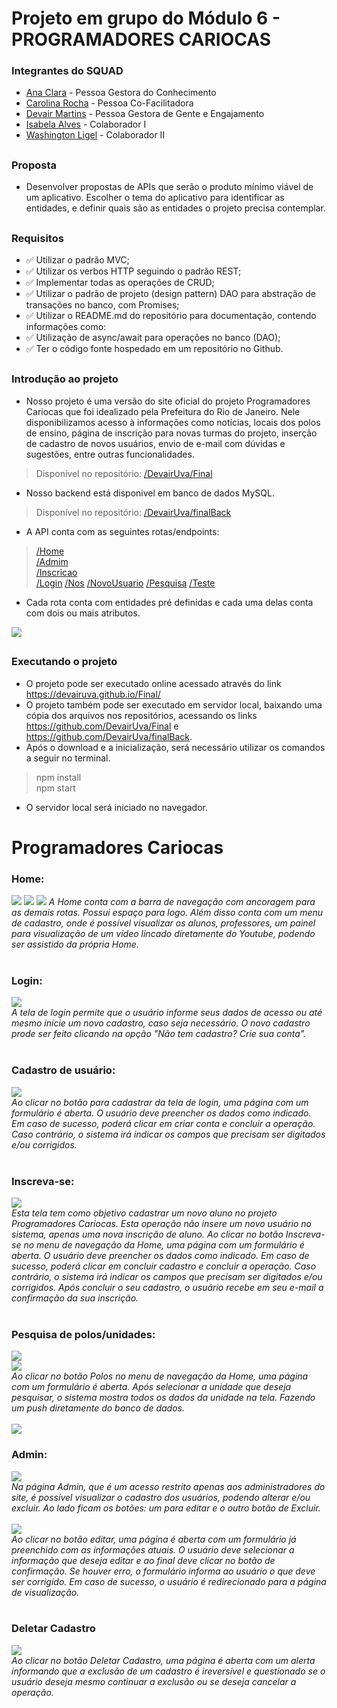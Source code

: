 # Projeto em grupo do Módulo 6 - PROGRAMADORES CARIOCAS
### Integrantes do SQUAD
- <a href="https://github.com/Ana21ah">Ana Clara</a> - Pessoa Gestora do Conhecimento
- <a href="https://github.com/carolrc">Carolina Rocha</a> - Pessoa Co-Facilitadora
- <a href="https://github.com/DevairUva">Devair Martins</a> - Pessoa Gestora de Gente e Engajamento
- <a href="https://github.com/isabelaalvesc">Isabela Alves</a> - Colaborador I 
- <a href="https://github.com/WashLigel">Washington Ligel</a> - Colaborador II
##
### Proposta
- Desenvolver propostas de APIs que serão o produto mínimo viável de um aplicativo. Escolher o tema do aplicativo para identificar as entidades, e definir quais são as entidades o projeto precisa contemplar.

##
### Requisitos
- ✅ Utilizar o padrão MVC;
- ✅ Utilizar os verbos HTTP seguindo o padrão REST;
- ✅ Implementar todas as operações de CRUD;
- ✅ Utilizar o padrão de projeto (design pattern) DAO para abstração de transações no banco, com Promises;
- ✅ Utilizar o README.md do repositório para documentação, contendo informações como:
- ✅ Utilização de async/await para operações no banco (DAO);
- ✅ Ter o código fonte hospedado em um repositório no Github.
##
### Introdução ao projeto
- Nosso projeto é uma versão do site oficial do projeto Programadores Cariocas que foi idealizado pela Prefeitura do Rio de Janeiro. Nele disponibilizamos acesso à informações como notícias, locais dos polos de ensino, página de inscrição para novas turmas do projeto, inserção de cadastro de novos usuários, envio de e-mail com dúvidas e sugestões, entre outras funcionalidades.
> Disponível no repositório: [/DevairUva/Final](https://devairuva.github.io/Final/)
- Nosso backend está disponivel em banco de dados MySQL.
> Disponível no repositório: [/DevairUva/finalBack](https://github.com/DevairUva/finalBack)

- A API conta com as seguintes rotas/endpoints:
> [/Home](https://github.com/DevairUva/Final/#/)<br>
> [/Admim](https://github.com/DevairUva/Final/tree/main/src/components/admim.jsx)<br>
> [/Inscricao](https://github.com/DevairUva/Final/tree/main/src/components/inscricao.jsx)<br>
> [/Login](https://github.com/DevairUva/Final/tree/main/src/components/login.jsx)
> [/Nos](https://github.com/DevairUva/Final/tree/main/src/components/nos.jsx)
> [/NovoUsuario](https://github.com/DevairUva/Final/tree/main/src/components/novousuario.jsx)
> [/Pesquisa](https://github.com/DevairUva/Final/tree/main/src/components/pesquisa.jsx)
> [/Teste](https://github.com/DevairUva/Final/tree/main/src/components/teste.jsx)
- Cada rota conta com entidades pré definidas e cada uma delas conta com dois ou mais atributos.
<img src="/README/rotas.jpeg">

##
### Executando o projeto
- O projeto pode ser executado online acessado através do link <https://devairuva.github.io/Final/>
- O projeto também pode ser executado em servidor local, baixando uma cópia dos arquivos nos repositórios, acessando os links <https://github.com/DevairUva/Final> e <https://github.com/DevairUva/finalBack>.
- Após o download e a inicialização, será necessário utilizar os comandos a seguir no terminal.
>npm install<br>
>npm start
- O servidor local será iniciado no navegador.
##
# Programadores Cariocas
### Home:
<img src="/README/Home.png">
<img src="/README/Home2.png">
<img src="/README/Home3.png">
<i>A Home conta com a barra de navegação com ancoragem para as demais rotas. Possui espaço para logo. Além disso conta com um menu de cadastro, onde é possível visualizar os alunos, professores, um painel para visualização de um vídeo lincado diretamente do Youtube, podendo ser assistido da própria Home.</i><br><br>

### Login: 
<img src="/README/login.png"><br>
<i>A tela de login permite que o usuário informe seus dados de acesso ou até mesmo inicie um novo cadastro, caso seja necessário. O novo cadastro prode ser feito clicando na opção "Não tem cadastro? Crie sua conta".</i><br><br>

### Cadastro de usuário: 
<img src="/README/novousuario.png"><br>
<i>Ao clicar no botão para cadastrar da tela de login, uma página com um formulário é aberta. O usuário deve preencher os dados como indicado. Em caso de sucesso, poderá clicar em criar conta e concluir a operação. Caso contrário, o sistema irá indicar os campos que precisam ser digitados e/ou corrigidos.
</i><br><br>

### Inscreva-se: 
<img src="/README/inscricao.png"><br>
<i>Esta tela tem como objetivo cadastrar um novo aluno no projeto Programadores Cariocas. Esta operação não insere um novo usuário no sistema, apenas uma nova inscrição de aluno. Ao clicar no botão Inscreva-se no menu de navegação da Home, uma página com um formulário é aberta. O usuário deve preencher os dados como indicado. Em caso de sucesso, poderá clicar em concluir cadastro e concluir a operação. Caso contrário, o sistema irá indicar os campos que precisam ser digitados e/ou corrigidos. Após concluir o seu cadastro, o usuário recebe em seu e-mail a confirmação da sua inscrição.</i><br><br>

### Pesquisa de polos/unidades: 
<img src="/README/polos.jpeg"><br>
<img src="/README/polos2.jpeg"><br>
<i>Ao clicar no botão Polos no menu de navegação da Home, uma página com um formulário é aberta. Após selecionar a unidade que deseja pesquisar, o sistema mostra todos os dados da unidade na tela. Fazendo um push diretamente do banco de dados.</i><br><br>
<img src="/README/polos3.jpeg"><br>

### Admin:
<img src="/README/admin.jpeg"><br>
<i>Na página Admin, que é um acesso restrito apenas aos administradores do site, é possível visualizar o cadastro dos usuários, podendo alterar e/ou excluir. Ao lado ficam os botões: um para editar e o outro botão de Excluir.</i><br><br>
<img src="/README/admineditar.jpeg"><br>
<i>Ao clicar no botão editar, uma página é aberta com um formulário já preenchido com as informações atuais. O usuário deve selecionar a informação que deseja editar e ao final deve clicar no botão de confirmação. Se houver erro, o formulário informa ao usuário o que deve ser corrigido. Em caso de sucesso, o usuário é redirecionado para a página de visualização.</i><br><br>

### Deletar Cadastro
<img src="/README/adminexcluir.jpeg"><br>
<i>Ao clicar no botão Deletar Cadastro, uma página é aberta com um alerta informando que a exclusão de um cadastro é ireversível e questionado se o usuário deseja mesmo continuar a exclusão ou se deseja cancelar a operação.</i><br><br>
